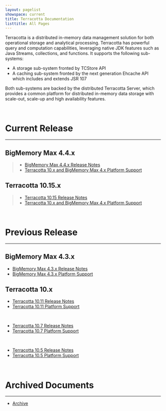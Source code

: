 ```yaml
---
layout: pagelist
showspace: current
title: Terracotta Documentation
listtitle: All Pages
---
```


Terracotta is a distributed in-memory data management solution for both operational storage and analytical processing.  Terracotta has powerful query and computation capabilities, leveraging native JDK features such as Java Streams, collections, and functions. It supports the following sub-systems:

*   A storage sub-system fronted by TCStore API
*   A caching sub-system fronted by the next generation Ehcache API which includes and extends JSR 107
  
Both sub-systems are backed by the distributed Terracotta Server, which provides a common platform for distributed in-memory data storage with scale-out, scale-up and high availability features.

<br>

# Current Release
------------------

## BigMemory Max 4.4.x
> + [BigMemory Max 4.4.x Release Notes](https://confluence.terracotta.org/display/release/BigMemory+Max+4.4)
> + [Terracotta 10.x and BigMemory Max 4.x Platform Support](https://confluence.terracotta.org/display/release/Terracotta+10.x+and+BigMemory+4.x+Platform+Support)

## Terracotta 10.15.x
> + [Terracotta 10.15 Release Notes](https://confluence.terracotta.org/display/release/Terracotta+10.15+Release+Notes)
> + [Terracotta 10.x and BigMemory Max 4.x Platform Support](https://confluence.terracotta.org/display/release/Terracotta+10.x+and+BigMemory+4.x+Platform+Support)

<br>

# Previous Release
------------------

## BigMemory Max 4.3.x
+ [BigMemory Max 4.3.x Release Notes](https://confluence.terracotta.org/display/release/BigMemory+Max+4.3)
+ [BigMemory Max 4.3.x Platform Support](https://confluence.terracotta.org/display/release/Terracotta+10.x+and+BigMemory+4.x+Platform+Support)

## Terracotta 10.x
+ [Terracotta 10.11 Release Notes](https://confluence.terracotta.org/display/release/Terracotta+10.11+Release+Notes)
+ [Terracotta 10.11 Platform Support](https://confluence.terracotta.org/display/release/Terracotta+10.x+and+BigMemory+4.x+Platform+Support)
<br>

+ [Terracotta 10.7 Release Notes](https://confluence.terracotta.org/display/release/Terracotta+10.7+Release+Notes)
+ [Terracotta 10.7 Platform Support](https://confluence.terracotta.org/display/release/Terracotta+10.x+and+BigMemory+4.x+Platform+Support)
<br>

+ [Terracotta 10.5 Release Notes](https://confluence.terracotta.org/display/release/Terracotta+10.7+Release+Notes)
+ [Terracotta 10.5 Platform Support](https://confluence.terracotta.org/display/release/Terracotta+10.7+Supported+Platforms)

<br>

# Archived Documents
------------------
* [Archive](archive)

<br>
